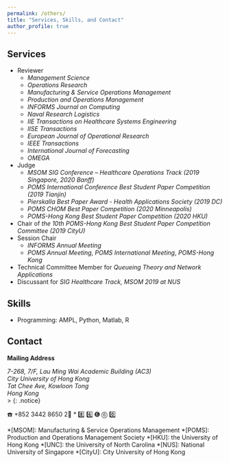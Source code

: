 ```yaml
---
permalink: /others/
title: "Services, Skills, and Contact"
author_profile: true
---
```


## Services

* Reviewer
  * _Management Science_
  * _Operations Research_
  * _Manufacturing & Service Operations Management_
  * _Production and Operations Management_
  * _INFORMS Journal on Computing_
  * _Naval Research Logistics_
  * _IIE Transactions on Healthcare Systems Engineering_
  * _IISE Transactions_
  * _European Journal of Operational Research_
  * _IEEE Transactions_
  * _International Journal of Forecasting_
  * _OMEGA_
* Judge
  * _MSOM SIG Conference – Healthcare Operations Track (2019 Singapore, 2020 Banff)_
  * _POMS International Conference Best Student Paper Competition (2019 Tianjin)_
  * _Pierskalla Best Paper Award - Health Applications Society (2019 DC)_
  * _POMS CHOM Best Paper Competition (2020 Minneapolis)_
  * _POMS-Hong Kong Best Student Paper Competition (2020 HKU)_
* Chair of _the 10th POMS-Hong Kong Best Student Paper Competition Committee (2019 CityU)_
* Session Chair
  * _INFORMS Annual Meeting_
  * _POMS Annual Meeting_, _POMS International Meeting_, _POMS-Hong Kong_
* Technical Committee Member for _Queueing Theory and Network Applications_
* Discussant for _SIG Healthcare Track, MSOM 2019 at NUS_

## Skills

* Programming: AMPL, Python, Matlab, R


## Contact
**Mailing Address**<br />
<address>
  7-268, 7/F, Lau Ming Wai Academic Building (AC3)<br /> City University of Hong Kong<br /> Tat Chee Ave, Kowloon Tong <br /> Hong Kong
</address>
> {: .notice}

☎️ +852 3442 8650  2⃣   *   8️⃣   6️⃣  ➏   ⓺   0️⃣

*[MSOM]: Manufacturing & Service Operations Management
*[POMS]: Production and Operations Management Society
*[HKU]: the University of Hong Kong
*[UNC]: the University of North Carolina
*[NUS]: National University of Singapore
*[CityU]: City University of Hong Kong
